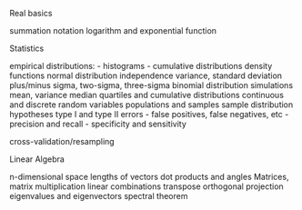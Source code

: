 Real basics

summation notation
logarithm and exponential function

Statistics

empirical distributions: - histograms - cumulative distributions
density functions
normal distribution
independence
variance, standard deviation
plus/minus sigma, two-sigma, three-sigma
binomial distribution
simulations
mean, variance
median
quartiles and cumulative distributions
continuous and discrete random variables
populations and samples
sample distribution
hypotheses
type I and type II errors - false positives, false negatives, etc - precision and recall - specificity and sensitivity

cross-validation/resampling

Linear Algebra

n-dimensional space
lengths of vectors
dot products and angles
Matrices, matrix multiplication
linear combinations
transpose
orthogonal projection
eigenvalues and eigenvectors
spectral theorem
